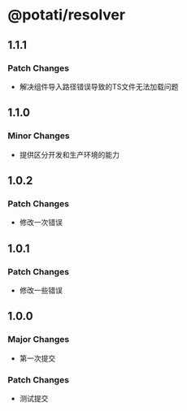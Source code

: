 # @potati/resolver

## 1.1.1

### Patch Changes

- 解决组件导入路径错误导致的TS文件无法加载问题

## 1.1.0

### Minor Changes

- 提供区分开发和生产环境的能力

## 1.0.2

### Patch Changes

- 修改一次错误

## 1.0.1

### Patch Changes

- 修改一些错误

## 1.0.0

### Major Changes

- 第一次提交

### Patch Changes

- 测试提交
